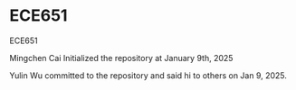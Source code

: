 # ECE651
ECE651

Mingchen Cai Initialized the repository at January 9th, 2025

Yulin Wu committed to the repository and said hi to others on Jan 9, 2025.

